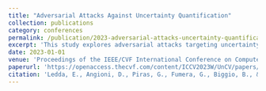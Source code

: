 ```yaml
---
title: "Adversarial Attacks Against Uncertainty Quantification"
collection: publications
category: conferences
permalink: /publication/2023-adversarial-attacks-uncertainty-quantification
excerpt: 'This study explores adversarial attacks targeting uncertainty quantification methods in machine learning models.'
date: 2023-01-01
venue: 'Proceedings of the IEEE/CVF International Conference on Computer Vision'
paperurl: 'https://openaccess.thecvf.com/content/ICCV2023W/UnCV/papers/Ledda_Adversarial_Attacks_Against_Uncertainty_Quantification_ICCVW_2023_paper.pdf'
citation: 'Ledda, E., Angioni, D., Piras, G., Fumera, G., Biggio, B., & Roli, F. (2023). "Adversarial Attacks Against Uncertainty Quantification." <i>Proceedings of the IEEE/CVF International Conference on Computer Vision</i>.'
---
```

